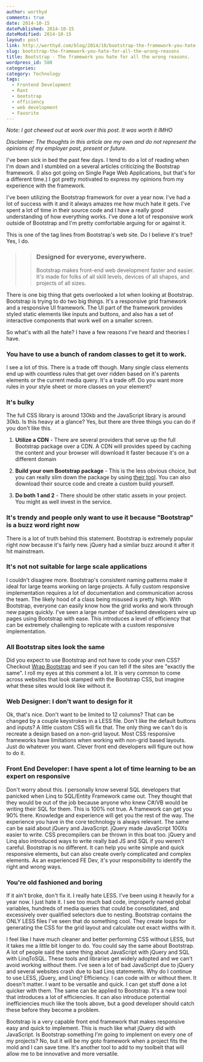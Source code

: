 ```yaml
---
author: worthyd
comments: true
date: 2014-10-15 
datePublished: 2014-10-15  
dateModified: 2014-10-15 
layout: post
link: http://worthyd.com/blog/2014/10/bootstrap-the-framework-you-hate-for-all-the-wrong-reasons/
slug: bootstrap-the-framework-you-hate-for-all-the-wrong-reasons
title: Bootstrap - The framework you hate for all the wrong reasons.
wordpress_id: 580
categories:
category: Technology
tags:
  - Frontend Development
  - Rant
  - bootstrap
  - efficiency
  - web development
  - Favorite
---
```


_Note: I got chewed out at work over this post. It was worth it IMHO_

_Disclaimer: The thoughts in this article are my own and do not represent the opinions of my employer past, present or future._

I've been sick in bed the past few days. I tend to do a lot of reading when I'm down and I stumbled on a several articles criticizing the Bootstrap framework. (I also got going on Single Page Web Applications, but that's for a different time.) I got pretty motivated to express my opinions from my experience with the framework.

I've been utilizing the Bootstrap framework for over a year now. I've had a lot of success with it and it always amazes me how much hate it gets. I've spent a lot of time in their source code and I have a really good understanding of how everything works. I've done a lot of responsive work outside of Bootstrap and I'm pretty comfortable arguing for or against it.

This is one of the tag lines from Bootstrap's web site. Do I believe it's true? Yes, I do.

<blockquote>

> ### Designed for everyone, everywhere.
>
> Bootstrap makes front-end web development faster and easier. It's made for folks of all skill levels, devices of all shapes, and projects of all sizes.</blockquote>

There is one big thing that gets overlooked a lot when looking at Bootstrap. Bootstrap is trying to do two big things. It's a responsive grid framework and a responsive UI framework. The UI part of the framework provides styled static elements like inputs and buttons, and also has a set of interactive components that work well on a smaller screen.

So what's with all the hate? I have a few reasons I've heard and theories I have.

### You have to use a bunch of random classes to get it to work.

I see a lot of this. There is a trade off though. Many single class elements end up with countless rules that get over ridden based on it's parents elements or the current media query. It's a trade off. Do you want more rules in your style sheet or more classes on your element?

### It's bulky

The full CSS library is around 130kb and the JavaScript library is around 30kb. Is this heavy at a glance? Yes, but there are three things you can do if you don't like this.

1. **Utilize a CDN** - There are several providers that serve up the full Bootstrap package over a CDN. A CDN will provides speed by caching the content and your browser will download it faster because it's on a different domain


2. **Build your own Bootstrap package** - This is the less obvious choice, but you can really slim down the package by using [their tool](http://getbootstrap.com/customize/). You can also download their source code and create a custom build yourself.


3. **Do both 1 and 2** - There should be other static assets in your project. You might as well invest in the service.

### It's trendy and people only want to use it because "Bootstrap" is a buzz word right now

There is a lot of truth behind this statement. Bootstrap is extremely popular right now because it's fairly new. jQuery had a similar buzz around it after it hit mainstream.

### It's not not suitable for large scale applications

I couldn't disagree more. Bootstrap's consistent naming patterns make it ideal for large teams working on large projects. A fully custom responsive implementation requires a lot of documentation and communication across the team. The likely hood of a class being misused is pretty high. With Bootstrap, everyone can easily know how the grid works and work through new pages quickly. I've seen a large number of backend developers wire up pages using Bootstrap with ease. This introduces a level of efficiency that can be extremely challenging to replicate with a custom responsive implementation.

### All Bootstrap sites look the same

Did you expect to use Bootstrap and not have to code your own CSS? Checkout [Wrap Bootstrap](https://wrapbootstrap.com/) and see if you can tell if the sites are "exactly the same". I roll my eyes at this comment a lot. It is very common to come across websites that look stamped with the Bootstrap CSS, but imagine what these sites would look like without it.

### Web Designer: I don't want to design for it

Ok, that's nice. Don't want to be limited to 12 columns? That can be changed by a couple keystrokes in a LESS file. Don't like the default buttons and inputs? A little custom CSS will fix that. The only thing we can't do is recreate a design based on a non-grid layout. Most CSS responsive frameworks have limitations when working with non-grid based layouts. Just do whatever you want. Clever front end developers will figure out how to do it.

### Front End Developer: I have spent a lot of time learning to be an expert on responsive

Don't worry about this. I personally know several SQL developers that panicked when Linq to SQL/Entity Framework came out. They thought that they would be out of the job because anyone who knew C#/VB would be writing their SQL for them. This is 100% not true. A framework can get you 90% there. Knowledge and experience will get you the rest of the way. The experience you have in the core technology is always relevant. The same can be said about jQuery and JavaScript. jQuery made JavaScript 100Xs easier to write. CSS precompilers can be thrown in this boat too. jQuery and Linq also introduced ways to write really bad JS and SQL if you weren't careful. Bootstrap is no different. It can help you write simple and quick responsive elements, but can also create overly complicated and complex elements. As an experienced FE Dev, it's your responsibility to identify the right and wrong ways.

### You're old fashioned and boring

If it ain't broke, don't fix it. I really hate LESS. I've been using it heavily for a year now. I just hate it. I see too much bad code, improperly named global variables, hundreds of media queries that could be consolidated, and excessively over qualified selectors due to nesting. Bootstrap contains the ONLY LESS files I've seen that do something cool. They create loops for generating the CSS for the grid layout and calculate out exact widths with it.

I feel like I have much cleaner and better performing CSS without LESS, but it takes me a little bit longer to do. You could say the same about Bootstrap. A lot of people said the same thing about JavaScript with jQuery and SQL with LinqToSQL. These tools and libraries get widely adopted and we can't avoid working without them. I've seen a lot of bad JavaScript due to jQuery and several websites crash due to bad Linq statements. Why do I continue to use LESS, jQuery, and Linq? Efficiency. I can code with or without them. It doesn't matter. I want to be versatile and quick. I can get stuff done a lot quicker with them. The same can be applied to Bootstrap. It's a new tool that introduces a lot of efficiencies. It can also introduce potential inefficiencies much like the tools above, but a good developer should catch these before they become a problem.

Bootstrap is a very capable front end framework that makes responsive easy and quick to implement. This is much like what jQuery did with JavaScript. Is Bootstrap something I'm going to implement on every one of my projects? No, but it will be my goto framework when a project fits the mold and I can save time. It's another tool to add to my toolbelt that will allow me to be innovative and more versatile.
